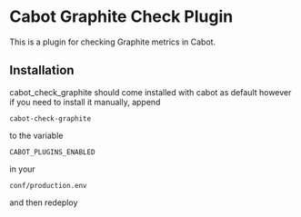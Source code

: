 Cabot Graphite Check Plugin
=====

This is a plugin for checking Graphite metrics in Cabot.

## Installation
cabot_check_graphite should come installed with cabot as default however if you need to install it manually, append

    cabot-check-graphite

to the variable

    CABOT_PLUGINS_ENABLED

in your

    conf/production.env

and then redeploy
